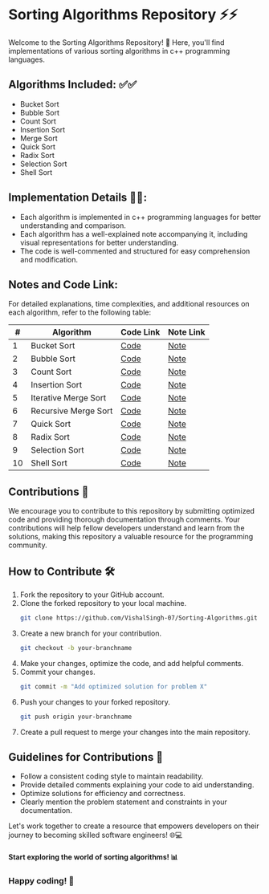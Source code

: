 # Sorting Algorithms Repository ⚡⚡

Welcome to the Sorting Algorithms Repository! 🚀 Here, you'll find implementations of various sorting algorithms in c++ programming languages.

## Algorithms Included: ✅✅
- Bucket Sort
- Bubble Sort
- Count Sort
- Insertion Sort
- Merge Sort
- Quick Sort
- Radix Sort
- Selection Sort
- Shell Sort

## Implementation Details 🌟🌟:
- Each algorithm is implemented in c++ programming languages for better understanding and comparison.
- Each algorithm has a well-explained note accompanying it, including visual representations for better understanding.
- The code is well-commented and structured for easy comprehension and modification.


## Notes and Code Link:
For detailed explanations, time complexities, and additional resources on each algorithm, refer to the following table:

| #  | Algorithm                  | Code Link                                             | Note Link                                        |
|----|----------------------------|------------------------------------------------------ |--------------------------------------------------|
| 1  | Bucket Sort                | [Code](./Bin%20or%20Bucket%20Sort/Bin_Sort.cpp)       | [Note](./Bin%20or%20Bucket%20Sort/Bin_Sort.md)   |
| 2  | Bubble Sort                | [Code](./Bubble%20Sort/Bubble_Sort.cpp)               | [Note](./Bubble%20Sort/Bubble_Sort.md)           |
| 3  | Count Sort                 | [Code](./Count%20Sort/Count_Sort.cpp)                 | [Note](./Count%20Sort/Count_Sort.md)             |
| 4  | Insertion Sort             | [Code](./Insertion%20Sort/Insertion_Sort.cpp)         | [Note](./Insertion%20Sort/Insertion_Sort.md)     |
| 5  | Iterative Merge Sort       | [Code](./Merge%20Sort/Iterative_Merge_Sort.cpp)       | [Note](./Merge%20Sort/Merge_Sort.md)             |
| 6  | Recursive Merge Sort       | [Code](./Merge%20Sort/Recursive_Merge_Sort.cpp)       | [Note](./Merge%20Sort/Merge_Sort.md)             |
| 7  | Quick Sort                 | [Code](./Quick%20Sort/Quick_Sort.cpp)                 | [Note](./Quick%20Sort/Quick_Sort.md)             |
| 8  | Radix Sort                 | [Code](./Radix%20Sort/Radix_Sort.cpp)                 | [Note](./Radix%20Sort/Radix_Sort.md)             |
| 9  | Selection Sort             | [Code](./Selection%20Sort/Selection_Sort.cpp)         | [Note](./Selection%20Sort/Selection_Sort.md)     |
| 10 | Shell Sort                 | [Code](./Shell%20Sort/Shell_Sort.cpp)                 | [Note](./Shell%20Sort/Shell_Sort.md)             |




## Contributions 🤝

We encourage you to contribute to this repository by submitting optimized code and providing thorough documentation through comments. Your contributions will help fellow developers understand and learn from the solutions, making this repository a valuable resource for the programming community.

## How to Contribute 🛠️

1. Fork the repository to your GitHub account.
2. Clone the forked repository to your local machine.
   ```bash
   git clone https://github.com/VishalSingh-07/Sorting-Algorithms.git
   ```
3. Create a new branch for your contribution.
   ```bash
   git checkout -b your-branchname
   ```
4. Make your changes, optimize the code, and add helpful comments.
5. Commit your changes.
   ```bash
   git commit -m "Add optimized solution for problem X"
   ```
6. Push your changes to your forked repository.
   ```bash
   git push origin your-branchname
   ```
7. Create a pull request to merge your changes into the main repository.

## Guidelines for Contributions 📝

- Follow a consistent coding style to maintain readability.
- Provide detailed comments explaining your code to aid understanding.
- Optimize solutions for efficiency and correctness.
- Clearly mention the problem statement and constraints in your documentation.

Let's work together to create a resource that empowers developers on their journey to becoming skilled software engineers! 🌐💻

#### Start exploring the world of sorting algorithms! 📊

### Happy coding! 🚀



